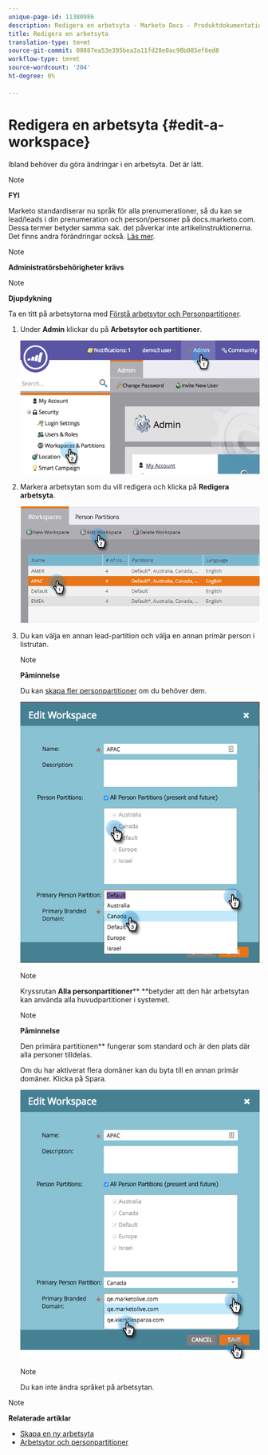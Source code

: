 ```yaml
---
unique-page-id: 11380986
description: Redigera en arbetsyta - Marketo Docs - Produktdokumentation
title: Redigera en arbetsyta
translation-type: tm+mt
source-git-commit: 00887ea53e395bea3a11fd28e0ac98b085ef6ed8
workflow-type: tm+mt
source-wordcount: '204'
ht-degree: 0%

---
```



# Redigera en arbetsyta {#edit-a-workspace}

Ibland behöver du göra ändringar i en arbetsyta. Det är lätt.

>[!NOTE]
>
>**FYI**
>
>Marketo standardiserar nu språk för alla prenumerationer, så du kan se lead/leads i din prenumeration och person/personer på docs.marketo.com. Dessa termer betyder samma sak. det påverkar inte artikelinstruktionerna. Det finns andra förändringar också. [Läs mer](http://docs.marketo.com/display/DOCS/Updates+to+Marketo+Terminology).

>[!NOTE]
>
>**Administratörsbehörigheter krävs**

>[!NOTE]
>
>**Djupdykning**
>
>Ta en titt på arbetsytorna med [Förstå arbetsytor och Personpartitioner](understanding-workspaces-and-person-partitions.md).

1. Under **Admin** klickar du på **Arbetsytor och partitioner**.

   ![](assets/image2014-9-17-11-3a59-3a11-1.png)

1. Markera arbetsytan som du vill redigera och klicka på **Redigera arbetsyta**.

   ![](assets/two-7.png)

1. Du kan välja en annan lead-partition och välja en annan primär person i listrutan.

   >[!NOTE]
   >
   >**Påminnelse**
   >
   >
   >Du kan [skapa fler personpartitioner](create-a-person-partition.md) om du behöver dem.

   ![](assets/three-7.png)

   >[!NOTE]
   >
   >Kryssrutan **Alla personpartitioner**** **betyder att den här arbetsytan kan använda alla huvudpartitioner i systemet.

   >[!NOTE]
   >
   >**Påminnelse**
   >
   >
   >Den primära partitionen** fungerar som standard och är den plats där alla personer tilldelas.

   Om du har aktiverat flera domäner kan du byta till en annan primär domäner. Klicka på Spara.

   ![](assets/four-6.png)

   >[!NOTE]
   >
   >Du kan inte ändra språket på arbetsytan.

>[!NOTE]
>
>**Relaterade artiklar**
>
>* [Skapa en ny arbetsyta](create-a-new-workspace.md)
>* [Arbetsytor och personpartitioner](understanding-workspaces-and-person-partitions.md)

>



